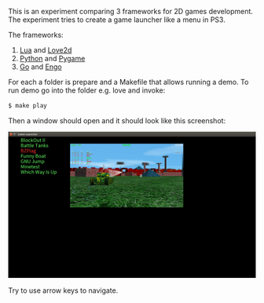 This is an experiment comparing 3 frameworks for 2D games development.
The experiment tries to create a game launcher like a menu in PS3.

The frameworks:

1. [Lua](https://www.lua.org/) and [Love2d](https://love2d.org/)
2. [Python](https://www.python.org/) and [Pygame](http://www.pygame.org)
3. [Go](https://golang.org/) and [Engo](https://engo.io/)

For each a folder is prepare and a Makefile that allows running a demo.
To run demo go into the folder e.g. love and invoke:

```bash
$ make play
```

Then a window should open and it should look like this screenshot:

![screenshot](screenshot.png)

Try to use arrow keys to navigate.